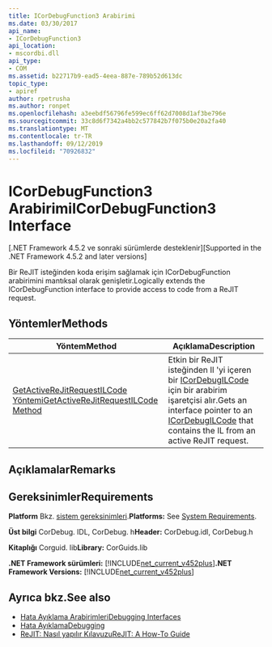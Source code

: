 ```yaml
---
title: ICorDebugFunction3 Arabirimi
ms.date: 03/30/2017
api_name:
- ICorDebugFunction3
api_location:
- mscordbi.dll
api_type:
- COM
ms.assetid: b22717b9-ead5-4eea-887e-789b52d613dc
topic_type:
- apiref
author: rpetrusha
ms.author: ronpet
ms.openlocfilehash: a3eebdf56796fe599ec6ff62d7008d1af3be796e
ms.sourcegitcommit: 33c8d6f7342a4bb2c577842b7f075b0e20a2fa40
ms.translationtype: MT
ms.contentlocale: tr-TR
ms.lasthandoff: 09/12/2019
ms.locfileid: "70926832"
---
```

# <a name="icordebugfunction3-interface"></a><span data-ttu-id="3e995-102">ICorDebugFunction3 Arabirimi</span><span class="sxs-lookup"><span data-stu-id="3e995-102">ICorDebugFunction3 Interface</span></span>
<span data-ttu-id="3e995-103">[.NET Framework 4.5.2 ve sonraki sürümlerde desteklenir]</span><span class="sxs-lookup"><span data-stu-id="3e995-103">[Supported in the .NET Framework 4.5.2 and later versions]</span></span>  
  
 <span data-ttu-id="3e995-104">Bir ReJIT isteğinden koda erişim sağlamak için ICorDebugFunction arabirimini mantıksal olarak genişletir.</span><span class="sxs-lookup"><span data-stu-id="3e995-104">Logically extends the ICorDebugFunction interface to provide access to code from a ReJIT request.</span></span>  
  
## <a name="methods"></a><span data-ttu-id="3e995-105">Yöntemler</span><span class="sxs-lookup"><span data-stu-id="3e995-105">Methods</span></span>  
  
|<span data-ttu-id="3e995-106">Yöntem</span><span class="sxs-lookup"><span data-stu-id="3e995-106">Method</span></span>|<span data-ttu-id="3e995-107">Açıklama</span><span class="sxs-lookup"><span data-stu-id="3e995-107">Description</span></span>|  
|------------|-----------------|  
|[<span data-ttu-id="3e995-108">GetActiveReJitRequestILCode Yöntemi</span><span class="sxs-lookup"><span data-stu-id="3e995-108">GetActiveReJitRequestILCode Method</span></span>](../../../../docs/framework/unmanaged-api/debugging/icordebugfunction3-getactiverejitrequestilcode-method.md)|<span data-ttu-id="3e995-109">Etkin bir ReJIT isteğinden Il 'yi içeren bir [ICorDebugILCode](../../../../docs/framework/unmanaged-api/debugging/icordebugilcode-interface.md) için bir arabirim işaretçisi alır.</span><span class="sxs-lookup"><span data-stu-id="3e995-109">Gets an interface pointer to an [ICorDebugILCode](../../../../docs/framework/unmanaged-api/debugging/icordebugilcode-interface.md) that contains the IL from an active ReJIT request.</span></span>|  
  
## <a name="remarks"></a><span data-ttu-id="3e995-110">Açıklamalar</span><span class="sxs-lookup"><span data-stu-id="3e995-110">Remarks</span></span>  
  
## <a name="requirements"></a><span data-ttu-id="3e995-111">Gereksinimler</span><span class="sxs-lookup"><span data-stu-id="3e995-111">Requirements</span></span>  
 <span data-ttu-id="3e995-112">**Platform** Bkz. [sistem gereksinimleri](../../../../docs/framework/get-started/system-requirements.md).</span><span class="sxs-lookup"><span data-stu-id="3e995-112">**Platforms:** See [System Requirements](../../../../docs/framework/get-started/system-requirements.md).</span></span>  
  
 <span data-ttu-id="3e995-113">**Üst bilgi** CorDebug. IDL, CorDebug. h</span><span class="sxs-lookup"><span data-stu-id="3e995-113">**Header:** CorDebug.idl, CorDebug.h</span></span>  
  
 <span data-ttu-id="3e995-114">**Kitaplığı** Corguid. lib</span><span class="sxs-lookup"><span data-stu-id="3e995-114">**Library:** CorGuids.lib</span></span>  
  
 <span data-ttu-id="3e995-115">**.NET Framework sürümleri:** [!INCLUDE[net_current_v452plus](../../../../includes/net-current-v452plus-md.md)]</span><span class="sxs-lookup"><span data-stu-id="3e995-115">**.NET Framework Versions:** [!INCLUDE[net_current_v452plus](../../../../includes/net-current-v452plus-md.md)]</span></span>  
  
## <a name="see-also"></a><span data-ttu-id="3e995-116">Ayrıca bkz.</span><span class="sxs-lookup"><span data-stu-id="3e995-116">See also</span></span>

- [<span data-ttu-id="3e995-117">Hata Ayıklama Arabirimleri</span><span class="sxs-lookup"><span data-stu-id="3e995-117">Debugging Interfaces</span></span>](../../../../docs/framework/unmanaged-api/debugging/debugging-interfaces.md)
- [<span data-ttu-id="3e995-118">Hata Ayıklama</span><span class="sxs-lookup"><span data-stu-id="3e995-118">Debugging</span></span>](../../../../docs/framework/unmanaged-api/debugging/index.md)
- [<span data-ttu-id="3e995-119">ReJIT: Nasıl yapılır Kılavuzu</span><span class="sxs-lookup"><span data-stu-id="3e995-119">ReJIT: A How-To Guide</span></span>](https://blogs.msdn.microsoft.com/davbr/2011/10/12/rejit-a-how-to-guide/)
